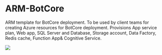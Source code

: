 # ARM-BotCore
ARM template for BotCore deployment. To be used by client teams for creating Azure resources for BotCore deployment.
Provisions App service plan, Web app, SQL Server and Database, Storage account, Data Factory, Redis cache, Function App& Cognitive Service.


<a href="https://portal.azure.com/#create/Microsoft.Template/uri/https%3A%2F%2Fraw.githubusercontent.com%2FAcuvateSoftware%2FARM-BotCore%2Fmaster%2Fazuredeploy.json" target="_blank">
    <img src="http://azuredeploy.net/deploybutton.png"/>
</a>
